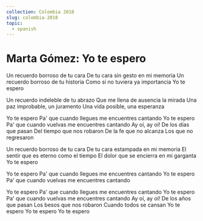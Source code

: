 ```yaml
---
collection: Colombia 2018
slug: colombia-2018
topic:
  - spanish
---
```


# Marta Gómez: Yo te espero

Un recuerdo borroso de tu cara
De tu cara sin gesto en mi memoria
Un recuerdo borroso de tu historia
Como si no tuviera ya importancia
Yo te espero

Un recuerdo indeleble de tu abrazo
Que me llena de ausencia la mirada
Una paz improbable, un juramento
Una vida posible, una esperanza

Yo te espero
Pa' que cuando llegues me encuentres cantando
Yo te espero
Pa' que cuando vuelvas me encuentres cantando
Ay oí, ay oí!
De los días que pasan
Del tiempo que nos robaron
De la fe que no alcanza
Los que no regresaron

Un recuerdo borroso de tu cara
De tu cara estampada en mi memoria
El sentir que es eterno como el tiempo
El dolor que se encierra en mi garganta
Yo te espero

Yo te espero
Pa' que cuando llegues me encuentres cantando
Yo te espero
Pa' que cuando vuelvas me encuentres cantando

Yo te espero
Pa' que cuando llegues me encuentres cantando
Yo te espero
Pa' que cuando vuelvas me encuentres cantando
Ay oí, ay oí!
De los años que pasan
Los besos que nos robaron
Cuando todos se cansan
Yo te espero
Yo te espero
Yo te espero